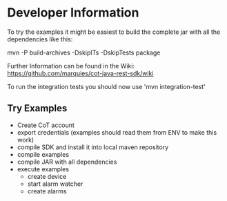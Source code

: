 # Developer Information

To try the examples it might be easiest to build the complete jar with all
the dependencies like this:

mvn -P build-archives -DskipITs -DskipTests package

Further Information can be found in the Wiki: https://github.com/marquies/cot-java-rest-sdk/wiki

To run the integration tests you should now use 'mvn integration-test'

## Try Examples ##

- Create CoT account
- export credentials (examples should read them from ENV to make this work)
- compile SDK and install it into local maven repository
- compile examples
- compile JAR with all dependencies
- execute examples
  - create device
  - start alarm watcher
  - create alarms